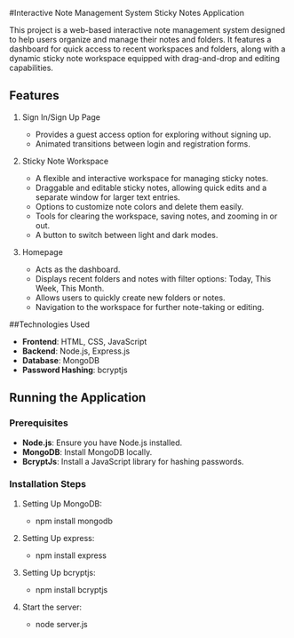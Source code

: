 #Interactive Note Management System
Sticky Notes Application

This project is a web-based interactive note management system designed to help users organize and manage their notes and folders. It features a dashboard for quick access to recent workspaces and folders, along with a dynamic sticky note workspace equipped with drag-and-drop and editing capabilities.

## Features
1. Sign In/Sign Up Page
   - Provides a guest access option for exploring without signing up.
   - Animated transitions between login and registration forms.

2. Sticky Note Workspace
   - A flexible and interactive workspace for managing sticky notes.
   - Draggable and editable sticky notes, allowing quick edits and a separate window for larger text entries.
   - Options to customize note colors and delete them easily.
   - Tools for clearing the workspace, saving notes, and zooming in or out.
   - A button to switch between light and dark modes.

3. Homepage
   - Acts as the dashboard.
   - Displays recent folders and notes with filter options: Today, This Week, This Month.
   - Allows users to quickly create new folders or notes.
   - Navigation to the workspace for further note-taking or editing.

##Technologies Used
- **Frontend**: HTML, CSS, JavaScript
- **Backend**: Node.js, Express.js
- **Database**: MongoDB
- **Password Hashing**: bcryptjs


## Running the Application

### Prerequisites
- **Node.js**: Ensure you have Node.js installed.
- **MongoDB**: Install MongoDB locally.
- **BcryptJs**: Install a JavaScript library for hashing passwords.

### Installation Steps

1. Setting Up MongoDB:
   - npm install mongodb

2. Setting Up express:
   - npm install express

3. Setting Up bcryptjs:
   - npm install bcryptjs

4. Start the server:
   - node server.js
